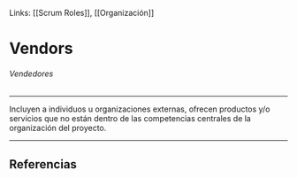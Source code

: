 Links: [[Scrum Roles]], [[Organización]]

# Vendors
###### Vendedores
---

Incluyen a individuos u organizaciones externas, ofrecen productos y/o servicios que no están dentro de las competencias centrales de la organización del proyecto.

---

## Referencias